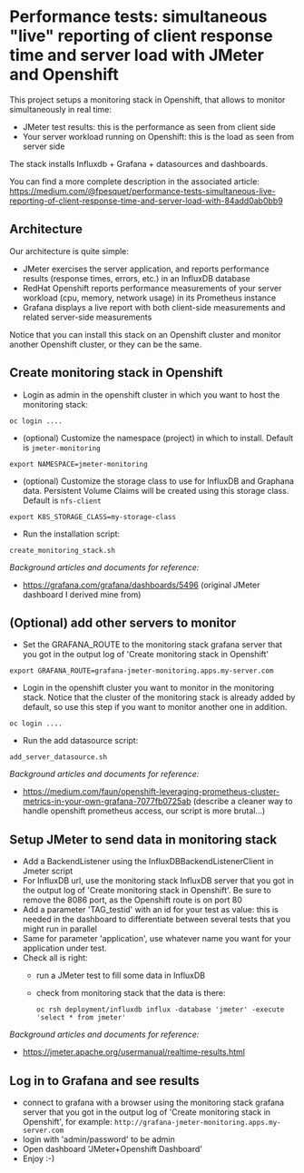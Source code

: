 # Performance tests: simultaneous "live" reporting of client response time and server load with JMeter and Openshift

This project setups a monitoring stack in Openshift, that allows to monitor simultaneously in real time:
- JMeter test results: this is the performance as seen from client side
- Your server workload running on Openshift: this is the load as seen from server side

The stack installs Influxdb + Grafana + datasources and dashboards.

You can find a more complete description in the associated article:
https://medium.com/@fpesquet/performance-tests-simultaneous-live-reporting-of-client-response-time-and-server-load-with-84add0ab0bb9

## Architecture

Our architecture is quite simple:
- JMeter exercises the server application, and reports performance results (response times, errors, etc.) in an InfluxDB database
- RedHat Openshift reports performance measurements of your server workload (cpu, memory, network usage) in its Prometheus instance
- Grafana displays a live report with both client-side measurements and related server-side measurements

Notice that you can install this stack on an Openshift cluster and monitor another Openshift cluster, or they can be the same.

## Create monitoring stack in Openshift

- Login as admin in the openshift cluster in which you want to host the monitoring stack:

`oc login ....`
- (optional) Customize the namespace (project) in which to install. Default is `jmeter-monitoring`

`export NAMESPACE=jmeter-monitoring`
- (optional) Customize the storage class to use for InfluxDB and Graphana data. Persistent Volume Claims will be created using this storage class. Default is `nfs-client`

`export K8S_STORAGE_CLASS=my-storage-class`
- Run the installation script: 

`create_monitoring_stack.sh`

_Background articles and documents for reference:_
- https://grafana.com/grafana/dashboards/5496 
  (original JMeter dashboard I derived mine from)

## (Optional) add other servers to monitor

- Set the GRAFANA_ROUTE to the monitoring stack grafana server that you got in the output log of 'Create monitoring stack in Openshift'

`export GRAFANA_ROUTE=grafana-jmeter-monitoring.apps.my-server.com`
- Login in the openshift cluster you want to monitor in the monitoring stack. Notice that the cluster of the monitoring stack is already added by default, so use this step if you want to monitor another one in addition.

`oc login ....`
- Run the add datasource script: 

`add_server_datasource.sh`

_Background articles and documents for reference:_
- https://medium.com/faun/openshift-leveraging-prometheus-cluster-metrics-in-your-own-grafana-7077fb0725ab
  (describe a cleaner way to handle openshift prometheus access, our script is more brutal...)
  
## Setup JMeter to send data in monitoring stack

- Add a BackendListener using the InfluxDBBackendListenerClient in Jmeter script
- For InfluxDB url, use the monitoring stack InfluxDB server that you got in the output log of 'Create monitoring stack in Openshift'. Be sure to remove the 8086 port, as the Openshift route is on port 80
- Add a parameter 'TAG_testid' with an id for your test as value: this is needed in the dashboard to differentiate between several tests that you might run in parallel
- Same for parameter 'application', use whatever name you want for your application under test.
- Check all is right: 
  - run a JMeter test to fill some data in InfluxDB
  - check from monitoring stack that the data is there:

    `oc rsh deployment/influxdb influx -database 'jmeter' -execute 'select * from jmeter'`

_Background articles and documents for reference:_
- https://jmeter.apache.org/usermanual/realtime-results.html

## Log in to Grafana and see results

- connect to grafana with a browser using the monitoring stack grafana server that you got in the output log of 'Create monitoring stack in Openshift', for example: `http://grafana-jmeter-monitoring.apps.my-server.com`
- login with 'admin/password' to be admin
- Open dashboard 'JMeter+Openshift Dashboard'
- Enjoy :-)


